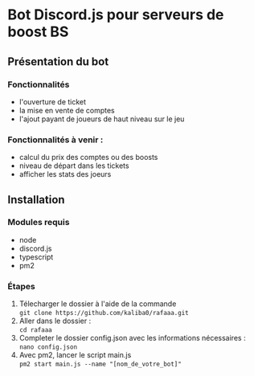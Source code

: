 # Bot Discord.js pour serveurs de boost BS


## Présentation du bot 

### Fonctionnalités
- l'ouverture de ticket
- la mise en vente de comptes
- l'ajout payant de joueurs de haut niveau sur le jeu

### Fonctionnalités à venir :
- calcul du prix des comptes ou des boosts
- niveau de départ dans les tickets
- afficher les stats des joeurs


## Installation

### Modules requis 
- node
- discord.js
- typescript
- pm2

### Étapes
1. Télecharger le dossier à l'aide de la commande <br>`git clone https://github.com/kaliba0/rafaaa.git`
2. Aller dans le dossier : <br>`cd rafaaa`
3. Completer le dossier config.json avec les informations nécessaires : <br> `nano config.json`
4. Avec pm2, lancer le script main.js <br> `pm2 start main.js --name "[nom_de_votre_bot]"`




